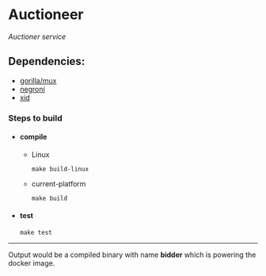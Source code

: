 # Auctioneer

*Auctioner service*

## Dependencies:
* [gorilla/mux](https://github.com/gorilla/mux)
* [negroni](https://github.com/urfave/negroni)
* [xid](https://github.com/rs/xid)


### Steps to build
* #### compile
    * Linux  
        ```
        make build-linux
        ```
    * current-platform  
        ```
        make build
        ```    
* #### test
    ```
    make test
    ```
    
***
Output would be a compiled binary with name **bidder** which is powering the docker image.
    
